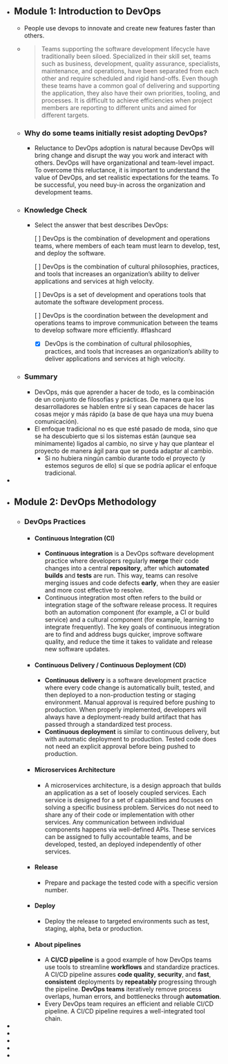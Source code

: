 - ## Module 1: Introduction to DevOps
	- People use devops to innovate and create new features faster than others.
	- > Teams supporting the software development lifecycle have traditionally been siloed. Specialized in their skill set, teams such as business, development, quality assurance, specialists, maintenance, and operations, have been separated from each other and require scheduled and rigid hand-offs. Even though these teams have a common goal of delivering and supporting the application, they also have their own priorities, tooling, and processes. It is difficult to achieve efficiencies when project members are reporting to different units and aimed for different targets.
	- ### Why do some teams initially resist adopting DevOps?
		- Reluctance to DevOps adoption is natural because DevOps will bring change and disrupt the way you work and interact with others. DevOps will have organizational and team-level impact. To overcome this reluctance, it is important to understand the value of DevOps, and set realistic expectations for the teams. To be successful, you need buy-in across the organization and development teams.
	- ### Knowledge Check
		- Select the answer that best describes DevOps:
		  
		  [ ] DevOps is the combination of development and operations teams, where members
		  of each team must learn to develop, test, and deploy the software.
		  
		  [ ] DevOps is the combination of cultural philosophies, practices, and tools that 
		  increases an organization’s ability to deliver applications and services
		   at high velocity.
		  
		  [ ] DevOps is a set of development and operations tools that automate the software development process.
		  
		  [ ] DevOps is the coordination between the development and operations teams to 
		  improve communication between the teams to develop software more 
		  efficiently. #flashcard
			- [x] DevOps is the combination of cultural philosophies, practices, and tools that 
			  increases an organization’s ability to deliver applications and services
			   at high velocity.
	- ### Summary
		- DevOps, más que aprender a hacer de todo, es la combinación de un conjunto de filosofías y prácticas. De manera que los desarrolladores se hablen entre sí y sean capaces de hacer las cosas mejor y más rápido (a base de que haya una muy buena comunicación).
		- El enfoque tradicional no es que esté pasado de moda, sino que se ha descubierto que si los sistemas están (aunque sea mínimamente) ligados al cambio, no sirve y hay que plantear el proyecto de manera ágil para que se pueda adaptar al cambio.
			- Si no hubiera ningún cambio durante todo el proyecto (y estemos seguros de ello) sí que se podría aplicar el enfoque tradicional.
-
- ## Module 2: DevOps Methodology
	- ### DevOps Practices
		- #### Continuous Integration (CI)
			- **Continuous integration** is a DevOps software development practice where developers regularly **merge** their code changes into a central **repository**, after which **automated builds** and **tests** are run. This way, teams can resolve merging issues and code defects **early**, when they are easier and more cost effective to resolve.
			- Continuous integration most often refers to the build or integration stage of the software release process. It requires both an automation component (for example, a CI or build service) and a cultural component (for example, learning to integrate frequently). The key goals of continuous integration are to find and address bugs quicker, improve software quality, and reduce the time it takes to validate and release new software updates.
		- #### Continuous Delivery / Continuous Deployment (CD)
			- **Continuous delivery** is a software development practice where every code change is automatically built, tested, and then deployed to a non-production testing or staging environment. Manual approval is required before pushing to production. When properly implemented, developers will always have a deployment-ready build artifact that has passed through a standardized test process.
			- **Continuous deployment** is similar to continuous delivery, but with automatic deployment to production. Tested code does not need an explicit approval before being pushed to production.
		- #### Microservices Architecture
			- A microservices architecture, is a design approach that builds an application as a set of loosely coupled services. Each service is designed for a set of capabilities and focuses on solving a specific business problem. Services do not need to share any of their code or implementation with other services. Any communication between individual components happens via well-defined APIs. These services can be assigned to fully accountable teams, and be developed, tested, an deployed independently of other services.
		- #### Release
			- Prepare and package the tested code with a specific version number.
		- #### Deploy
			- Deploy the release to targeted environments such as test, staging, alpha, beta or production.
		- #### About pipelines
			- A **CI/CD pipeline** is a good example of how DevOps teams use tools to streamline **workflows** and standardize practices. A CI/CD pipeline assures **code quality**, **security**, and **fast**, **consistent** deployments by **repeatably** progressing through the pipeline. **DevOps teams** iteratively remove process overlaps, human errors, and bottlenecks through **automation**.
			- Every DevOps team requires an efficient and reliable CI/CD pipeline. A CI/CD pipeline requires a well-integrated tool chain.
-
-
-
-
-